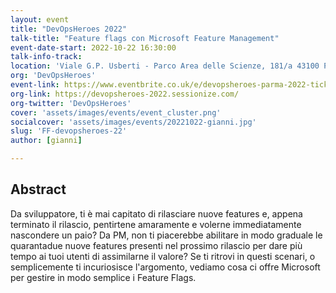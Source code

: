 ```yaml
---
layout: event
title: "DevOpsHeroes 2022"
talk-title: "Feature flags con Microsoft Feature Management"
event-date-start: 2022-10-22 16:30:00
talk-info-track: 
location: 'Viale G.P. Usberti - Parco Area delle Scienze, 181/a 43100 Parma'
org: 'DevOpsHeroes'
event-link: https://www.eventbrite.co.uk/e/devopsheroes-parma-2022-tickets-324923122807
org-link: https://devopsheroes-2022.sessionize.com/
org-twitter: 'DevOpsHeroes'
cover: 'assets/images/events/event_cluster.png'
socialcover: 'assets/images/events/20221022-gianni.jpg'
slug: 'FF-devopsheroes-22'
author: [gianni]

---
```

## Abstract
Da sviluppatore, ti è mai capitato di rilasciare nuove features e, appena terminato il rilascio, pentirtene amaramente e volerne immediatamente nascondere un paio? Da PM, non ti piacerebbe abilitare in modo graduale le quarantadue nuove features presenti nel prossimo rilascio per dare più tempo ai tuoi utenti di assimilarne il valore? Se ti ritrovi in questi scenari, o semplicemente ti incuriosisce l'argomento, vediamo cosa ci offre Microsoft per gestire in modo semplice i Feature Flags.

<!--div class="video">
<div class="responsive-iframe-container-16">
<iframe class="responsive-iframe" src="https://www.youtube.com/embed/bJ0-Ljy98m8?start=26876" frameborder="0" allow="accelerometer; autoplay; clipboard-write; encrypted-media; gyroscope; picture-in-picture" allowfullscreen></iframe>
</div>
</div>

<p><a href="https://github.com/GianniBortoloBossini/azureday2022-microsoft-feature-management">Il <strong>Repo</strong> è disponibile qui: https://github.com/GianniBortoloBossini/azureday2022-microsoft-feature-management</a></p-->